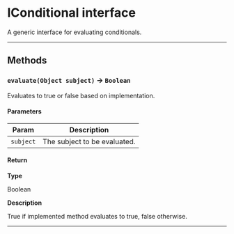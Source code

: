 # IConditional interface

A generic interface for evaluating conditionals.

---
## Methods
### `evaluate(Object subject)` → `Boolean`

Evaluates to true or false based on implementation.

#### Parameters
|Param|Description|
|-----|-----------|
|`subject` |  The subject to be evaluated. |

#### Return

**Type**

Boolean

**Description**

True if implemented method evaluates to true, false otherwise.

---
